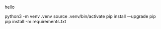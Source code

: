 hello

python3 -m venv .venv
source .venv/bin/activate
pip install --upgrade pip
pip install -m requirements.txt
